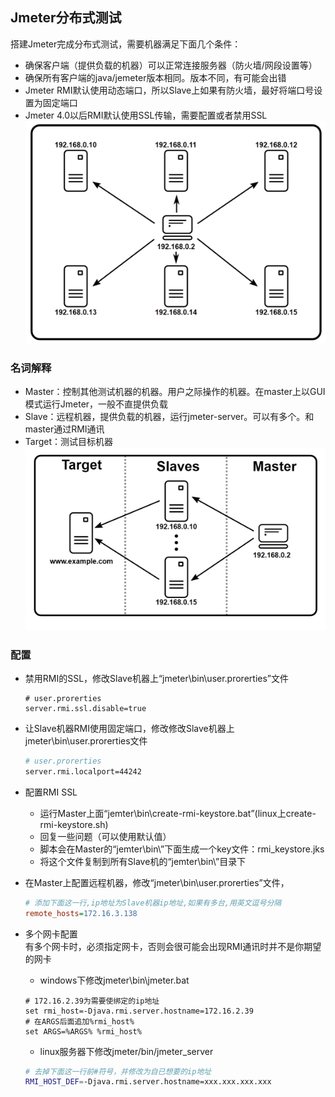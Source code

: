 ## Jmeter分布式测试
搭建Jmeter完成分布式测试，需要机器满足下面几个条件：
+ 确保客户端（提供负载的机器）可以正常连接服务器（防火墙/网段设置等）
+ 确保所有客户端的java/jemeter版本相同。版本不同，有可能会出错
+ Jmeter RMI默认使用动态端口，所以Slave上如果有防火墙，最好将端口号设置为固定端口
+ Jmeter 4.0以后RMI默认使用SSL传输，需要配置或者禁用SSL
![主从模型](/img/distributed.png "主从模型：原于jmeter管网")

### 名词解释
+ Master：控制其他测试机器的机器。用户之际操作的机器。在master上以GUI模式运行Jmeter，一般不直提供负载
+ Slave：远程机器，提供负载的机器，运行jmeter-server。可以有多个。和master通过RMI通讯
+ Target：测试目标机器
![名词解释](/img/distributed_names.png "名词解释：原于jmeter管网")

### 配置
+ 禁用RMI的SSL，修改Slave机器上“jmeter\bin\user.prorerties”文件

	```
	# user.prorerties
	server.rmi.ssl.disable=true
	```

+ 让Slave机器RMI使用固定端口，修改修改Slave机器上jmeter\bin\user.prorerties文件
	```bash
	# user.prorerties
	server.rmi.localport=44242
	```

+ 配置RMI SSL
	- 运行Master上面“jemter\bin\create-rmi-keystore.bat”(linux上create-rmi-keystore.sh)
	- 回复一些问题（可以使用默认值）
	- 脚本会在Master的“jemter\bin\”下面生成一个key文件：rmi_keystore.jks
	- 将这个文件复制到所有Slave机的“jemter\bin\”目录下

+ 在Master上配置远程机器，修改“jmeter\bin\user.prorerties”文件，
	```ini
	# 添加下面这一行,ip地址为Slave机器ip地址,如果有多台,用英文逗号分隔
	remote_hosts=172.16.3.138
	```

+ 多个网卡配置   
	有多个网卡时，必须指定网卡，否则会很可能会出现RMI通讯时并不是你期望的网卡   

	- windows下修改jmeter\bin\jmeter.bat
	```
	# 172.16.2.39为需要使绑定的ip地址
	set rmi_host=-Djava.rmi.server.hostname=172.16.2.39
	# 在ARGS后面追加%rmi_host%
	set ARGS=%ARGS% %rmi_host%
	```   

	- linux服务器下修改jmeter/bin/jmeter_server
	```bash
	# 去掉下面这一行前#符号，并修改为自已想要的ip地址
	RMI_HOST_DEF=-Djava.rmi.server.hostname=xxx.xxx.xxx.xxx
	```


